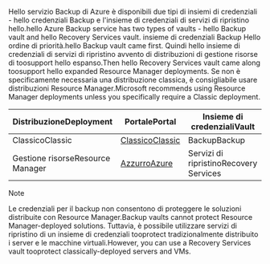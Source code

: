 <span data-ttu-id="ce755-101">Hello servizio Backup di Azure è disponibili due tipi di insiemi di credenziali - hello credenziali Backup e l'insieme di credenziali di servizi di ripristino hello.</span><span class="sxs-lookup"><span data-stu-id="ce755-101">hello Azure Backup service has two types of vaults - hello Backup vault and hello Recovery Services vault.</span></span> <span data-ttu-id="ce755-102">insieme di credenziali Backup Hello ordine di priorità.</span><span class="sxs-lookup"><span data-stu-id="ce755-102">hello Backup vault came first.</span></span> <span data-ttu-id="ce755-103">Quindi hello insieme di credenziali di servizi di ripristino avvento di distribuzioni di gestione risorse di toosupport hello espanso.</span><span class="sxs-lookup"><span data-stu-id="ce755-103">Then hello Recovery Services vault came along toosupport hello expanded Resource Manager deployments.</span></span> <span data-ttu-id="ce755-104">Se non è specificamente necessaria una distribuzione classica, è consigliabile usare distribuzioni Resource Manager.</span><span class="sxs-lookup"><span data-stu-id="ce755-104">Microsoft recommends using Resource Manager deployments unless you specifically require a Classic deployment.</span></span>

| <span data-ttu-id="ce755-105">**Distribuzione**</span><span class="sxs-lookup"><span data-stu-id="ce755-105">**Deployment**</span></span> | <span data-ttu-id="ce755-106">**Portale**</span><span class="sxs-lookup"><span data-stu-id="ce755-106">**Portal**</span></span> | <span data-ttu-id="ce755-107">**Insieme di credenziali**</span><span class="sxs-lookup"><span data-stu-id="ce755-107">**Vault**</span></span> |
| --- | --- | --- |
| <span data-ttu-id="ce755-108">Classico</span><span class="sxs-lookup"><span data-stu-id="ce755-108">Classic</span></span> |[<span data-ttu-id="ce755-109">Classico</span><span class="sxs-lookup"><span data-stu-id="ce755-109">Classic</span></span>](https://manage.windowsazure.com) |<span data-ttu-id="ce755-110">Backup</span><span class="sxs-lookup"><span data-stu-id="ce755-110">Backup</span></span> |
| <span data-ttu-id="ce755-111">Gestione risorse</span><span class="sxs-lookup"><span data-stu-id="ce755-111">Resource Manager</span></span> |[<span data-ttu-id="ce755-112">Azzurro</span><span class="sxs-lookup"><span data-stu-id="ce755-112">Azure</span></span>](https://portal.azure.com) |<span data-ttu-id="ce755-113">Servizi di ripristino</span><span class="sxs-lookup"><span data-stu-id="ce755-113">Recovery Services</span></span> |

> [!NOTE]
> <span data-ttu-id="ce755-114">Le credenziali per il backup non consentono di proteggere le soluzioni distribuite con Resource Manager.</span><span class="sxs-lookup"><span data-stu-id="ce755-114">Backup vaults cannot protect Resource Manager-deployed solutions.</span></span> <span data-ttu-id="ce755-115">Tuttavia, è possibile utilizzare servizi di ripristino di un insieme di credenziali tooprotect tradizionalmente distribuito i server e le macchine virtuali.</span><span class="sxs-lookup"><span data-stu-id="ce755-115">However, you can use a Recovery Services vault tooprotect classically-deployed servers and VMs.</span></span>  
> 
> 

